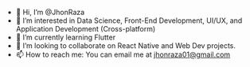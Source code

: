 - 👋 Hi, I’m @JhonRaza
- 👀 I’m interested in Data Science, Front-End Development, UI/UX, and Application Development (Cross-platform)
- 🌱 I’m currently learning Flutter
- 💞️ I’m looking to collaborate on React Native and Web Dev projects.
- 📫 How to reach me: You can email me at jhonraza01@gmail.com

<!---
JhonRaza/JhonRaza is a ✨ special ✨ repository because its `README.md` (this file) appears on your GitHub profile.
You can click the Preview link to take a look at your changes.
--->
